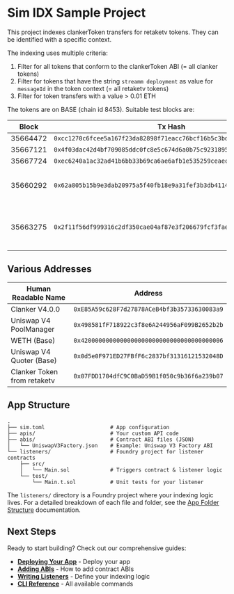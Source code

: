 # Sim IDX Sample Project

This project indexes clankerToken transfers for retaketv tokens. They can be identified with a specific context. 

The indexing uses multiple criteria:

1. Filter for all tokens that conform to the clankerToken ABI (= all clanker tokens)
2. Filter for tokens that have the string `streamm deployment` as value for `messageId` in the token context (= all retaketv tokens)
3. Filter for token transfers with a value > 0.01 ETH

The tokens are on BASE (chain id 8453). Suitable test blocks are:

|   Block   | Tx Hash                                                                   | Comment                             |
|-----------|---------------------------------------------------------------------------|-------------------------------------|
| 35664472  | `0xcc1270c6fcee5a167f23da82898f71eacc76bcf16b5c3bd6f6052f075f759958`      |                                     |
| 35667121  | `0x4f03dac42d4bf709085ddc0fc8e5c674d6a0b75c9231895379115f6fdf4e0fdc`      |                                     |
| 35667724  | `0xec6240a1ac32ad41b6bb33b69ca6ae6afb1e535259ceaecb7b40351eb3a8bc2a`      |                                     |
| 35660292  | `0x62a805b15b9e3dab20975a5f40fb18e9a31fef3b3db41144f549b240b2a8003d`      | single retaketv transfer in block   |
| 35663275  | `0x2f11f56df999316c2df350cae04af87e3f206679fcf3fae8bd3bbcd324a9c5dd`      | "high value" transfer (> 0.001 ETH) |

## Various Addresses

| Human Readable Name         | Address                                      |
|-----------------------------|----------------------------------------------|
| Clanker V4.0.0              | `0xE85A59c628F7d27878ACeB4bf3b35733630083a9` |
| Uniswap V4 PoolManager      | `0x498581fF718922c3f8e6A244956aF099B2652b2b` |
| WETH (Base)                 | `0x4200000000000000000000000000000000000006` |
| Uniswap V4 Quoter (Base)    | `0x0d5e0F971ED27FBfF6c2837bf31316121532048D` |
| Clanker Token from retaketv | `0x07FDD1704dfC9C0BaD59B1f050c9b36f6a239b07` |


## App Structure

```text
.
├── sim.toml                     # App configuration
├── apis/                        # Your custom API code
├── abis/                        # Contract ABI files (JSON)
│   └── UniswapV3Factory.json    # Example: Uniswap V3 Factory ABI
└── listeners/                   # Foundry project for listener contracts
    ├── src/
    │   └── Main.sol             # Triggers contract & listener logic
    └── test/
        └── Main.t.sol           # Unit tests for your listener
```

The `listeners/` directory is a Foundry project where your indexing logic lives. For a detailed breakdown of each file and folder, see the [App Folder Structure](https://docs.sim.dune.com/idx/app-structure) documentation.

## Next Steps

Ready to start building? Check out our comprehensive guides:

-   **[Deploying Your App](https://docs.sim.dune.com/idx/deployment)** - Deploy your app
-   **[Adding ABIs](https://docs.sim.dune.com/idx/cli#sim-abi)** - How to add contract ABIs
-   **[Writing Listeners](https://docs.sim.dune.com/idx/listener)** - Define your indexing logic
-   **[CLI Reference](https://docs.sim.dune.com/idx/cli)** - All available commands